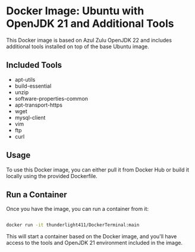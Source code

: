 # Docker Image: Ubuntu with OpenJDK 21 and Additional Tools

This Docker image is based on Azul Zulu OpenJDK 22 and includes additional tools installed on top of the base Ubuntu image.

## Included Tools

- apt-utils
- build-essential
- unzip
- software-properties-common
- apt-transport-https
- wget
- mysql-client
- vim
- ftp
- curl

## Usage

To use this Docker image, you can either pull it from Docker Hub or build it locally using the provided Dockerfile.

## Run a Container
Once you have the image, you can run a container from it:

```bash

docker run -it thunderlight411/DockerTerminal:main
```
This will start a container based on the Docker image, and you'll have access to the tools and OpenJDK 21 environment included in the image.
